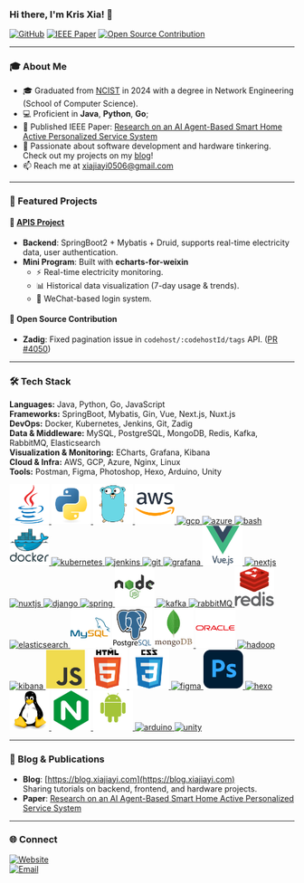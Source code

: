 ### Hi there, I'm Kris Xia! 👋

[![GitHub](https://img.shields.io/badge/dynamic/json?logo=github&label=GitHub&labelColor=495867&color=495867&query=%24.data.totalSubs&url=https%3A%2F%2Fapi.spencerwoo.com%2Fsubstats%2F%3Fsource%3Dgithub%26queryKey%3Dkrisxia0506&style=flat-square)](https://github.com/krisxia0506) 
[![IEEE Paper](https://img.shields.io/badge/IEEE_Paper-AI_Agent_System-brightgreen?style=flat-square)](https://ieeexplore.ieee.org/document/10748288)  [![Open Source Contribution](https://img.shields.io/badge/PR-Zadig%234050-blue?style=flat-square)](https://github.com/koderover/zadig/pull/4050)  

---

### 🎓 About Me
- 🎓 Graduated from [NCIST](https://www.ncist.edu.cn/) in 2024 with a degree in Network Engineering (School of Computer Science).
- 💻 Proficient in **Java**, **Python**, **Go**;
- 📄 Published IEEE Paper: [Research on an AI Agent-Based Smart Home Active Personalized Service System](https://ieeexplore.ieee.org/document/10748288)
- 📝 Passionate about software development and hardware tinkering. Check out my projects on my [blog](https://blog.xiajiayi.com)!
- 📫 Reach me at [xiajiayi0506@gmail.com](mailto:xiajiayi0506@gmail.com)

---

### 🚀 Featured Projects
#### 🔹 [APIS Project](https://github.com/krisxia0506)
- **Backend**: SpringBoot2 + Mybatis + Druid, supports real-time electricity data, user authentication.
- **Mini Program**: Built with **echarts-for-weixin**  
  - ⚡ Real-time electricity monitoring.  
  - 📊 Historical data visualization (7-day usage & trends).  
  - 🔐 WeChat-based login system.  

#### 🔹 Open Source Contribution
- **Zadig**: Fixed pagination issue in `codehost/:codehostId/tags` API. ([PR #4050](https://github.com/koderover/zadig/pull/4050))

---

### 🛠️ Tech Stack
**Languages:** Java, Python, Go, JavaScript  
**Frameworks:** SpringBoot, Mybatis, Gin, Vue, Next.js, Nuxt.js  
**DevOps:** Docker, Kubernetes, Jenkins, Git, Zadig  
**Data & Middleware:** MySQL, PostgreSQL, MongoDB, Redis, Kafka, RabbitMQ, Elasticsearch  
**Visualization & Monitoring:** ECharts, Grafana, Kibana  
**Cloud & Infra:** AWS, GCP, Azure, Nginx, Linux  
**Tools:** Postman, Figma, Photoshop, Hexo, Arduino, Unity  

<p align="left"> 
  <!-- 1. 编程语言 / 脚本语言 -->
  <a href="https://www.java.com" target="_blank" rel="noreferrer"> 
    <img src="https://raw.githubusercontent.com/devicons/devicon/master/icons/java/java-original.svg" alt="java" width="70" height="70"/> 
  </a> 
  <a href="https://www.python.org" target="_blank" rel="noreferrer"> 
    <img src="https://raw.githubusercontent.com/devicons/devicon/master/icons/python/python-original.svg" alt="python" width="70" height="70"/> 
  </a> 
  <a href="https://golang.org" target="_blank" rel="noreferrer"> 
    <img src="https://raw.githubusercontent.com/devicons/devicon/master/icons/go/go-original.svg" alt="go" width="70" height="70"/> 
  </a> 
  <!-- 5. 云平台 / 云服务 -->
  <a href="https://aws.amazon.com" target="_blank" rel="noreferrer"> 
    <img src="https://raw.githubusercontent.com/devicons/devicon/master/icons/amazonwebservices/amazonwebservices-original-wordmark.svg" alt="aws" width="70" height="70"/> 
  </a> 
  <a href="https://cloud.google.com" target="_blank" rel="noreferrer"> 
    <img src="https://www.vectorlogo.zone/logos/google_cloud/google_cloud-icon.svg" alt="gcp" width="70" height="70"/> 
  </a> 
  <a href="https://azure.microsoft.com/en-in/" target="_blank" rel="noreferrer"> 
    <img src="https://www.vectorlogo.zone/logos/microsoft_azure/microsoft_azure-icon.svg" alt="azure" width="70" height="70"/> 
  </a> 
  <!-- 2. 容器化 / 微服务 / CI/CD -->
    <a href="https://www.gnu.org/software/bash/" target="_blank" rel="noreferrer"> 
    <img src="https://www.vectorlogo.zone/logos/gnu_bash/gnu_bash-icon.svg" alt="bash" width="70" height="70"/> 
  </a> 
  <a href="https://www.docker.com/" target="_blank" rel="noreferrer"> 
    <img src="https://raw.githubusercontent.com/devicons/devicon/master/icons/docker/docker-original-wordmark.svg" alt="docker" width="70" height="70"/> 
  </a> 
  <a href="https://kubernetes.io" target="_blank" rel="noreferrer"> 
    <img src="https://www.vectorlogo.zone/logos/kubernetes/kubernetes-icon.svg" alt="kubernetes" width="70" height="70"/> 
  </a> 
  <a href="https://www.jenkins.io" target="_blank" rel="noreferrer"> 
    <img src="https://www.vectorlogo.zone/logos/jenkins/jenkins-icon.svg" alt="jenkins" width="70" height="70"/> 
  </a> 
  <a href="https://git-scm.com/" target="_blank" rel="noreferrer"> 
    <img src="https://www.vectorlogo.zone/logos/git-scm/git-scm-icon.svg" alt="git" width="70" height="70"/> 
  </a> 
  <a href="https://grafana.com" target="_blank" rel="noreferrer"> 
    <img src="https://www.vectorlogo.zone/logos/grafana/grafana-icon.svg" alt="grafana" width="70" height="70"/> 
  </a> 
  <!-- 3. 前端框架 / 库 -->
  <a href="https://vuejs.org/" target="_blank" rel="noreferrer"> 
    <img src="https://raw.githubusercontent.com/devicons/devicon/master/icons/vuejs/vuejs-original-wordmark.svg" alt="vuejs" width="70" height="70"/> 
  </a> 
  <a href="https://nextjs.org/" target="_blank" rel="noreferrer"> 
    <img src="https://cdn.worldvectorlogo.com/logos/nextjs-2.svg" alt="nextjs" width="70" height="70"/> 
  </a> 
  <a href="https://nuxtjs.org/" target="_blank" rel="noreferrer"> 
    <img src="https://www.vectorlogo.zone/logos/nuxtjs/nuxtjs-icon.svg" alt="nuxtjs" width="70" height="70"/> 
  </a> 
  <a href="https://www.djangoproject.com/" target="_blank" rel="noreferrer"> 
    <img src="https://cdn.worldvectorlogo.com/logos/django.svg" alt="django" width="70" height="70"/> 
  </a> 
  <!-- 4. 后端框架 / 技术 -->
  <a href="https://spring.io/" target="_blank" rel="noreferrer"> 
    <img src="https://www.vectorlogo.zone/logos/springio/springio-icon.svg" alt="spring" width="70" height="70"/> 
  </a> 
  <a href="https://nodejs.org" target="_blank" rel="noreferrer"> 
    <img src="https://raw.githubusercontent.com/devicons/devicon/master/icons/nodejs/nodejs-original-wordmark.svg" alt="nodejs" width="70" height="70"/> 
  </a> 
  <a href="https://kafka.apache.org/" target="_blank" rel="noreferrer"> 
    <img src="https://www.vectorlogo.zone/logos/apache_kafka/apache_kafka-icon.svg" alt="kafka" width="70" height="70"/> 
  </a> 
  <a href="https://www.rabbitmq.com" target="_blank" rel="noreferrer"> 
    <img src="https://www.vectorlogo.zone/logos/rabbitmq/rabbitmq-icon.svg" alt="rabbitMQ" width="70" height="70"/> 
  </a> 
  <a href="https://redis.io" target="_blank" rel="noreferrer"> 
    <img src="https://raw.githubusercontent.com/devicons/devicon/master/icons/redis/redis-original-wordmark.svg" alt="redis" width="70" height="70"/> 
  </a> 
  <a href="https://www.elastic.co" target="_blank" rel="noreferrer"> 
    <img src="https://www.vectorlogo.zone/logos/elastic/elastic-icon.svg" alt="elasticsearch" width="70" height="70"/> 
  </a> 
  <!-- 6. 数据库 -->
  <a href="https://www.mysql.com/" target="_blank" rel="noreferrer"> 
    <img src="https://raw.githubusercontent.com/devicons/devicon/master/icons/mysql/mysql-original-wordmark.svg" alt="mysql" width="70" height="70"/> 
  </a> 
  <a href="https://www.postgresql.org" target="_blank" rel="noreferrer"> 
    <img src="https://raw.githubusercontent.com/devicons/devicon/master/icons/postgresql/postgresql-original-wordmark.svg" alt="postgresql" width="70" height="70"/> 
  </a> 
  <a href="https://www.mongodb.com/" target="_blank" rel="noreferrer"> 
    <img src="https://raw.githubusercontent.com/devicons/devicon/master/icons/mongodb/mongodb-original-wordmark.svg" alt="mongodb" width="70" height="70"/> 
  </a> 
  <a href="https://www.oracle.com/" target="_blank" rel="noreferrer"> 
    <img src="https://raw.githubusercontent.com/devicons/devicon/master/icons/oracle/oracle-original.svg" alt="oracle" width="70" height="70"/> 
  </a> 
  <!-- 7. 大数据 / 流式计算 -->
  <a href="https://hadoop.apache.org/" target="_blank" rel="noreferrer"> 
    <img src="https://www.vectorlogo.zone/logos/apache_hadoop/apache_hadoop-icon.svg" alt="hadoop" width="70" height="70"/> 
  </a> 
  <a href="https://www.elastic.co/kibana" target="_blank" rel="noreferrer"> 
    <img src="https://www.vectorlogo.zone/logos/elasticco_kibana/elasticco_kibana-icon.svg" alt="kibana" width="70" height="70"/> 
  </a> 
  <a href="https://developer.mozilla.org/en-US/docs/Web/JavaScript" target="_blank" rel="noreferrer"> 
    <img src="https://raw.githubusercontent.com/devicons/devicon/master/icons/javascript/javascript-original.svg" alt="javascript" width="70" height="70"/> 
  </a> 
  <a href="https://www.w3.org/html/" target="_blank" rel="noreferrer"> 
    <img src="https://raw.githubusercontent.com/devicons/devicon/master/icons/html5/html5-original-wordmark.svg" alt="html5" width="70" height="70"/> 
  </a> 
  <a href="https://www.w3schools.com/css/" target="_blank" rel="noreferrer"> 
    <img src="https://raw.githubusercontent.com/devicons/devicon/master/icons/css3/css3-original-wordmark.svg" alt="css3" width="70" height="70"/> 
  </a> 
  <!-- 8. 设计 / UI / 工具 -->
  <a href="https://www.figma.com/" target="_blank" rel="noreferrer"> 
    <img src="https://www.vectorlogo.zone/logos/figma/figma-icon.svg" alt="figma" width="70" height="70"/> 
  </a> 
  <a href="https://www.photoshop.com/en" target="_blank" rel="noreferrer"> 
    <img src="https://raw.githubusercontent.com/devicons/devicon/master/icons/photoshop/photoshop-original.svg" alt="photoshop" width="70" height="70"/> 
  </a> 
<!--   <a href="https://postman.com" target="_blank" rel="noreferrer"> 
    <img src="https://www.vectorlogo.zone/logos/getpostman/getpostman-icon.svg" alt="postman" width="70" height="70"/> 
  </a>  -->
  <a href="hexo.io/" target="_blank" rel="noreferrer"> 
    <img src="https://www.vectorlogo.zone/logos/hexoio/hexoio-icon.svg" alt="hexo" width="70" height="70"/> 
  </a> 
  <!-- 9. 操作系统 / 基础设施 -->
  <a href="https://www.linux.org/" target="_blank" rel="noreferrer"> 
    <img src="https://raw.githubusercontent.com/devicons/devicon/master/icons/linux/linux-original.svg" alt="linux" width="70" height="70"/> 
  </a> 
  <a href="https://www.nginx.com" target="_blank" rel="noreferrer"> 
    <img src="https://raw.githubusercontent.com/devicons/devicon/master/icons/nginx/nginx-original.svg" alt="nginx" width="70" height="70"/> 
  </a> 
  <a href="https://developer.android.com" target="_blank" rel="noreferrer"> 
    <img src="https://raw.githubusercontent.com/devicons/devicon/master/icons/android/android-original-wordmark.svg" alt="android" width="70" height="70"/> 
  </a> 
  <a href="https://www.arduino.cc/" target="_blank" rel="noreferrer"> 
    <img src="https://cdn.worldvectorlogo.com/logos/arduino-1.svg" alt="arduino" width="70" height="70"/> 
  </a> 
  <a href="https://unity.com/" target="_blank" rel="noreferrer"> 
    <img src="https://www.vectorlogo.zone/logos/unity3d/unity3d-icon.svg" alt="unity" width="70" height="70"/> 
  </a> 
</p>

---

### 📝 Blog & Publications
- **Blog**: [https://blog.xiajiayi.com](https://blog.xiajiayi.com)  
  Sharing tutorials on backend, frontend, and hardware projects.  
- **Paper**: [Research on an AI Agent-Based Smart Home Active Personalized Service System](https://ieeexplore.ieee.org/document/10748288)

---

### 🌐 Connect
[![Website](https://img.shields.io/badge/Blog-xiajiayi.com-2F4F4F?style=flat-square)](https://blog.xiajiayi.com)  
[![Email](https://img.shields.io/badge/Email-xiajiayi0506@gmail.com-0078D4?style=flat-square)](mailto:xiajiayi0506@gmail.com)  

